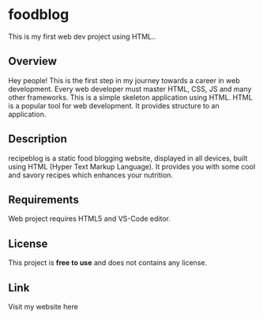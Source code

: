 # foodblog
This is my first web dev project using HTML..
## Overview
Hey people! This is the first step in my journey towards a career in web development. Every web developer must master HTML, CSS, JS and many other frameworks. This is a simple skeleton application using HTML. HTML is a popular tool for web development. It provides structure to an application. 
## Description
recipeblog is a static food blogging website, displayed in all devices, built using HTML (Hyper Text Markup Language). It provides you with some cool and savory recipes which enhances your nutrition.
## Requirements
Web project requires HTML5 and VS-Code editor.
## License
This project is **free to use** and does not contains any license.
## Link
Visit my website here 
